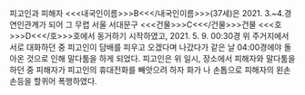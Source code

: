 피고인과 피해자 <<<내국인이름>>>B<<</내국인이름>>>(37세)은 2021. 3.~4.경 연인관계가 되어 그 무렵 서울 서대문구 <<<건물>>>C<<</건물>>>건물 <<<호>>>D<<</호>>>호에서 동거하기 시작하였고, 2021. 5. 9. 00:30경 위 주거지에서 서로 대화하던 중 피고인이 담배를 피우고 오겠다며 나갔다가 같은 날 04:00경에야 돌아온 것으로 인해 말다툼을 하게 되었다.
피고인은 위 일시, 장소에서 피해자와 말다툼을 하던 중 피해자가 피고인의 휴대전화를 빼앗으려 하자 화가 나 손톱으로 피해자의 왼손 손등을 할퀴어 폭행하였다.